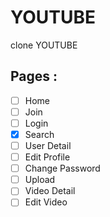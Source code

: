 # YOUTUBE

clone YOUTUBE

## Pages :

- [ ] Home
- [ ] Join
- [ ] Login
- [x] Search
- [ ] User Detail
- [ ] Edit Profile
- [ ] Change Password
- [ ] Upload 
- [ ] Video Detail
- [ ] Edit Video
